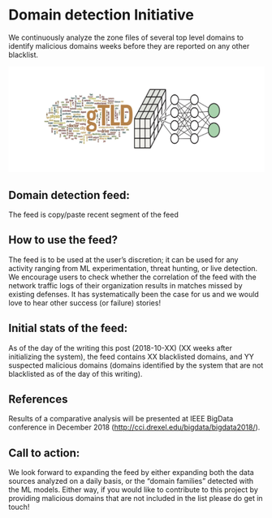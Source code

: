 # Domain detection Initiative

We continuously analyze the zone files of several top level domains to identify malicious domains weeks before they are reported on any other blacklist.

![Domain detection initiative](figures/dd_logo.jpg)

## Domain detection feed: 
The feed is
<snippet>
copy/paste recent segment of the feed
</snippet>

## How to use the feed? 
The feed is to be used at the user’s discretion; it can be used for any activity ranging from ML experimentation, threat hunting, or live detection. We encourage users to check whether the correlation of the feed with the network traffic logs of their organization results in matches missed by existing defenses. It has systematically been the case for us and we would love to hear other success (or failure) stories! 

## Initial stats of the feed: 
As of the day of the writing this post (2018-10-XX) (XX weeks after initializing the system), the feed contains XX blacklisted domains, and YY suspected malicious domains (domains identified by the system that are not blacklisted as of the day of this writing). 

## References
Results of a comparative analysis will be presented at IEEE BigData conference in December 2018 (http://cci.drexel.edu/bigdata/bigdata2018/). 

## Call to action: 
We look forward to expanding the feed by either expanding both the data sources analyzed on a daily basis, or the “domain families” detected with the ML models. Either way, if you would like to contribute to this project by providing malicious domains that are not included in the list please do get in touch!  
